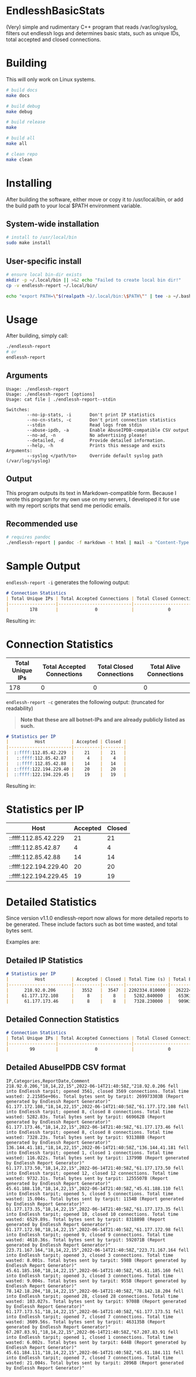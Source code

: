 # EndlesshBasicStats
(Very) simple and rudimentary C++ program that reads /var/log/syslog, filters out endlessh logs and determines basic stats, such as unique IDs, total accepted and closed connections. 

# Building
This will only work on Linux systems.

```bash
# build docs
make docs

# build debug
make debug

# build release
make

# build all
make all

# clean repo
make clean
```

# Installing
After building the software, either move or copy it to /usr/local/bin, or add the build path to your local $PATH environment variable.

## System-wide installation
```bash
# install to /usr/local/bin
sudo make install
```

## User-specific install
```bash
# ensure local bin-dir exists
mkdir -p ~/.local/bin || >&2 echo "Failed to create local bin dir!"
cp -v endlessh-report ~/.local/bin/

echo "export PATH=\"$(realpath ~)/.local/bin:\$PATH\"" | tee -a ~/.bashrc
```

# Usage

After building, simply call:

```bash
./endlessh-report
# or
endlessh-report
```

## Arguments

```
Usage: ./endlessh-report
Usage: ./endlessh-report [options]
Usage: cat file | ./endlessh-report--stdin

Switches:
        --no-ip-stats, -i       Don't print IP statistics
        --no-cn-stats, -c       Don't print connection statistics
        --stdin                 Read logs from stdin
        --abuse-ipdb, -a        Enable AbuseIPDB-compatible CSV output
        --no-ad, -n             No advertising please!
        --detailed, -d          Provide detailed information.
        --help, -h              Prints this message and exits
Arguments:
        --syslog </path/to>     Override default syslog path (/var/log/syslog)
```

## Output
This program outputs its text in Markdown-compatible form.
Because I wrote this program for my own use on my servers, I developed it for use with my report scripts that send me periodic emails.

## Recommended use

```bash
# requires pandoc
./endlessh-report | pandoc -f markdown -t html | mail -a "Content-Type: text/html; charset=UTF-8" -s "My Endlessh Report" "you@yourdomain.com"
```

# Sample Output
`endlessh-report -i` generates the following output:

```markdown
# Connection Statistics
| Total Unique IPs | Total Accepted Connections | Total Closed Connections | Total Alive Connections |
|------------------|----------------------------|--------------------------|-------------------------|
|        178       |              0             |             0            |            0            |
```

Resulting in:

# Connection Statistics
| Total Unique IPs | Total Accepted Connections | Total Closed Connections | Total Alive Connections |
|------------------|----------------------------|--------------------------|-------------------------|
|        178       |              0             |             0            |            0            |

`endlessh-report -c` generates the following output:
(truncated for readability)

> **Note that these are all botnet-IPs and are already publicly listed as such.**

```markdown
# Statistics per IP
|          Host          | Accepted | Closed |
|------------------------|----------|--------|
|  ::ffff:112.85.42.229  |    21    |   21   |
|   ::ffff:112.85.42.87  |     4    |    4   |
|   ::ffff:112.85.42.88  |    14    |   14   |
|  ::ffff:122.194.229.40 |    20    |   20   |
|  ::ffff:122.194.229.45 |    19    |   19   |
```

Resulting in:


# Statistics per IP
|          Host          | Accepted | Closed |
|------------------------|----------|--------|
|  ::ffff:112.85.42.229  |    21    |   21   |
|   ::ffff:112.85.42.87  |     4    |    4   |
|   ::ffff:112.85.42.88  |    14    |   14   |
|  ::ffff:122.194.229.40 |    20    |   20   |
|  ::ffff:122.194.229.45 |    19    |   19   |

# Detailed Statistics
Since version v1.1.0 endlessh-report now allows for more detailed reports to be generated.
These include factors such as bot time wasted, and total bytes sent.

Examples are:

## Detailed IP Statistics

```markdown
# Statistics per IP
|          Host          | Accepted | Closed | Total Time (s) | Total Bytes |
|------------------------|----------|--------|----------------|-------------|
|      218.92.0.206      |   3552   |  3547  | 2202334.810000 |  262224KiB  |
|     61.177.172.108     |     8    |    8   |   5282.840000  |   653KiB    |
|      61.177.173.46     |     8    |    8   |   7328.230000  |   909KiB    |
```

## Detailed Connection Statistics
```markdown
# Connection Statistics
| Total Unique IPs | Total Accepted Connections | Total Closed Connections | Total Alive Connections | Total Bot Time Wasted | Total Bytes Sent |
|------------------|----------------------------|--------------------------|-------------------------|-----------------------|------------------|
|        99        |              0             |             0            |            0            |    4743646.220000     |     595462069    |
```

## Detailed AbuseIPDB CSV format
```csv
IP,Categories,ReportDate,Comment
218.92.0.206,"18,14,22,15",2022-06-14T21:40:58Z,"218.92.0.206 fell into Endlessh tarpit; opened 3561, closed 3569 connections. Total time wasted: 2.21585e+06s. Total bytes sent by tarpit: 269973303B (Report generated by Endlessh Report Generator)"
61.177.172.108,"18,14,22,15",2022-06-14T21:40:58Z,"61.177.172.108 fell into Endlessh tarpit; opened 8, closed 8 connections. Total time wasted: 5282.83s. Total bytes sent by tarpit: 669662B (Report generated by Endlessh Report Generator)"
61.177.173.46,"18,14,22,15",2022-06-14T21:40:58Z,"61.177.173.46 fell into Endlessh tarpit; opened 8, closed 8 connections. Total time wasted: 7328.23s. Total bytes sent by tarpit: 931388B (Report generated by Endlessh Report Generator)"
136.144.41.181,"18,14,22,15",2022-06-14T21:40:58Z,"136.144.41.181 fell into Endlessh tarpit; opened 1, closed 1 connections. Total time wasted: 116.022s. Total bytes sent by tarpit: 13799B (Report generated by Endlessh Report Generator)"
61.177.173.50,"18,14,22,15",2022-06-14T21:40:58Z,"61.177.173.50 fell into Endlessh tarpit; opened 12, closed 12 connections. Total time wasted: 9732.31s. Total bytes sent by tarpit: 1255507B (Report generated by Endlessh Report Generator)"
45.61.188.110,"18,14,22,15",2022-06-14T21:40:58Z,"45.61.188.110 fell into Endlessh tarpit; opened 5, closed 5 connections. Total time wasted: 15.004s. Total bytes sent by tarpit: 1154B (Report generated by Endlessh Report Generator)"
61.177.173.35,"18,14,22,15",2022-06-14T21:40:58Z,"61.177.173.35 fell into Endlessh tarpit; opened 10, closed 10 connections. Total time wasted: 6529.89s. Total bytes sent by tarpit: 831889B (Report generated by Endlessh Report Generator)"
61.177.172.98,"18,14,22,15",2022-06-14T21:40:58Z,"61.177.172.98 fell into Endlessh tarpit; opened 9, closed 9 connections. Total time wasted: 4610.36s. Total bytes sent by tarpit: 592071B (Report generated by Endlessh Report Generator)"
223.71.167.164,"18,14,22,15",2022-06-14T21:40:58Z,"223.71.167.164 fell into Endlessh tarpit; opened 3, closed 3 connections. Total time wasted: 8.001s. Total bytes sent by tarpit: 598B (Report generated by Endlessh Report Generator)"
45.61.185.160,"18,14,22,15",2022-06-14T21:40:58Z,"45.61.185.160 fell into Endlessh tarpit; opened 3, closed 3 connections. Total time wasted: 9.004s. Total bytes sent by tarpit: 955B (Report generated by Endlessh Report Generator)"
78.142.18.204,"18,14,22,15",2022-06-14T21:40:58Z,"78.142.18.204 fell into Endlessh tarpit; opened 28, closed 28 connections. Total time wasted: 103.027s. Total bytes sent by tarpit: 9708B (Report generated by Endlessh Report Generator)"
61.177.173.51,"18,14,22,15",2022-06-14T21:40:58Z,"61.177.173.51 fell into Endlessh tarpit; opened 7, closed 7 connections. Total time wasted: 3609.56s. Total bytes sent by tarpit: 463135B (Report generated by Endlessh Report Generator)"
67.207.83.91,"18,14,22,15",2022-06-14T21:40:58Z,"67.207.83.91 fell into Endlessh tarpit; opened 1, closed 1 connections. Total time wasted: 6.002s. Total bytes sent by tarpit: 644B (Report generated by Endlessh Report Generator)"
45.61.184.111,"18,14,22,15",2022-06-14T21:40:58Z,"45.61.184.111 fell into Endlessh tarpit; opened 7, closed 7 connections. Total time wasted: 21.004s. Total bytes sent by tarpit: 2096B (Report generated by Endlessh Report Generator)"
```